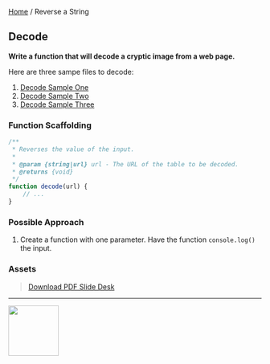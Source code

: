 [Home](/) / Reverse a String

<style>@import url("//readme.codeadam.ca/readme.css");</style>

## Decode

**Write a function that will decode a cryptic image from a web page.**

Here are three sampe files to decode:

1. [Decode Sample One](decode-sample-1)
2. [Decode Sample Two](decode-sample-2)
3. [Decode Sample Three](decode-sample-3)

### Function Scaffolding

```javascript
/**
 * Reverses the value of the input.
 *
 * @param {string|url} url - The URL of the table to be decoded.
 * @returns {void} 
 */
function decode(url) {
    // ...
}
```

### Possible Approach

1. Create a function with one parameter. Have the function `console.log()` the input.

### Assets

> [Download PDF Slide Desk](/pdfs/decode.pdf)

---

<a href="https://codeadam.ca">
<img src="https://cdn.codeadam.ca/images@1.0.0/codeadam-logo-coloured-horizontal.png" width="100">
</a>






